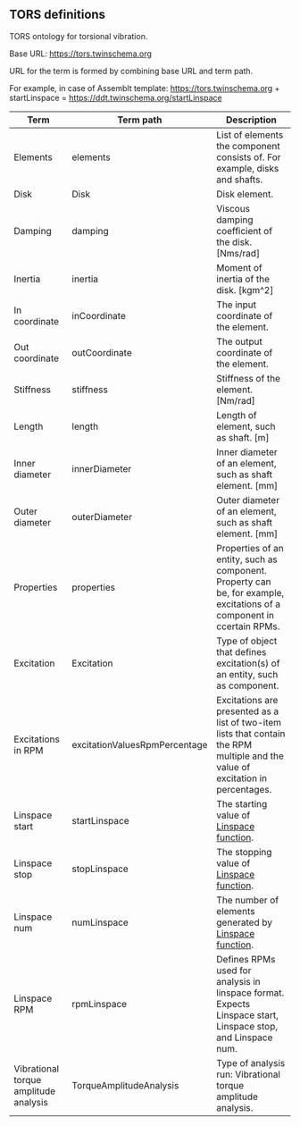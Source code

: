 ## TORS definitions

TORS ontology for torsional vibration.

Base URL: https://tors.twinschema.org

URL for the term is formed by combining base URL and term path.

For example, in case of Assemblt template: https://tors.twinschema.org + startLinspace = https://ddt.twinschema.org/startLinspace

| Term | Term path| Description |
| ------------- | ------------- | ------------- |
| Elements | elements | List of elements the component consists of. For example, disks and shafts. |
| Disk | Disk | Disk element. |
| Damping | damping | Viscous damping coefficient of the disk. [Nms/rad] |
| Inertia | inertia | Moment of inertia of the disk. [kgm^2] |
| In coordinate | inCoordinate | The input coordinate of the element. |
| Out coordinate | outCoordinate | The output coordinate of the element. |
| Stiffness | stiffness | Stiffness of the element. [Nm/rad] |
| Length | length | Length of element, such as shaft. [m]|
| Inner diameter | innerDiameter | Inner diameter of an element, such as shaft element. [mm] |
| Outer diameter | outerDiameter | Outer diameter of an element, such as shaft element. [mm] |
| Properties | properties | Properties of an entity, such as component. Property can be, for example, excitations of a component in ccertain RPMs. |
| Excitation | Excitation | Type of object that defines excitation(s) of an entity, such as component. |
| Excitations in RPM | excitationValuesRpmPercentage | Excitations are presented as a list of two-item lists that contain the RPM multiple and the value of excitation in percentages. |
| Linspace start | startLinspace | The starting value of [Linspace function](https://numpy.org/doc/stable/reference/generated/numpy.linspace.html). |
| Linspace stop | stopLinspace | The stopping value of [Linspace function](https://numpy.org/doc/stable/reference/generated/numpy.linspace.html). |
| Linspace num | numLinspace | The number of elements generated by [Linspace function](https://numpy.org/doc/stable/reference/generated/numpy.linspace.html). |
| Linspace RPM | rpmLinspace | Defines RPMs used for analysis in linspace format. Expects Linspace start, Linspace stop, and Linspace num. |
| Vibrational torque amplitude analysis | TorqueAmplitudeAnalysis | Type of analysis run: Vibrational torque amplitude analysis. |